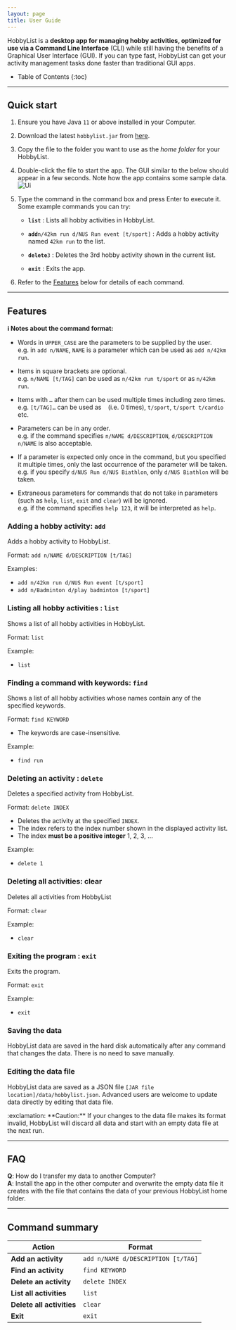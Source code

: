 ```yaml
---
layout: page
title: User Guide
---
```


HobbyList is a **desktop app for managing hobby activities, optimized for use via a Command Line Interface** (CLI) while still having the benefits of a Graphical User Interface (GUI). If you can type fast, HobbyList can get your activity management tasks done faster than traditional GUI apps.

* Table of Contents
{:toc}

--------------------------------------------------------------------------------------------------------------------

## Quick start

1. Ensure you have Java `11` or above installed in your Computer.

1. Download the latest `hobbylist.jar` from [here](https://github.com/AY2223S1-CS2103T-T12-3/tp/releases).

1. Copy the file to the folder you want to use as the _home folder_ for your HobbyList.

1. Double-click the file to start the app. The GUI similar to the below should appear in a few seconds. Note how the app contains some sample data.<br>
   ![Ui](images/Ui.png)

1. Type the command in the command box and press Enter to execute it.<br>
   Some example commands you can try:

   * **`list`** : Lists all hobby activities in HobbyList.

   * **`add`**`n/42km run d/NUS Run event [t/sport]` : Adds a hobby activity named `42km run` to the list.

   * **`delete`**`3` : Deletes the 3rd hobby activity shown in the current list.
   
   * **`exit`** : Exits the app.

1. Refer to the [Features](#features) below for details of each command.

--------------------------------------------------------------------------------------------------------------------

## Features

<div markdown="block" class="alert alert-info">

**:information_source: Notes about the command format:**<br>

* Words in `UPPER_CASE` are the parameters to be supplied by the user.<br>
  e.g. in `add n/NAME`, `NAME` is a parameter which can be used as `add n/42km run`.

* Items in square brackets are optional.<br>
  e.g. `n/NAME [t/TAG]` can be used as `n/42km run t/sport` or as `n/42km run`.

* Items with `…`​ after them can be used multiple times including zero times.<br>
  e.g. `[t/TAG]…​` can be used as ` ` (i.e. 0 times), `t/sport`, `t/sport t/cardio` etc.

* Parameters can be in any order.<br>
  e.g. if the command specifies `n/NAME d/DESCRIPTION`, `d/DESCRIPTION n/NAME` is also acceptable.

* If a parameter is expected only once in the command, but you specified it multiple times, only the last occurrence of the parameter will be taken.<br>
  e.g. if you specify `d/NUS Run d/NUS Biathlon`, only `d/NUS Biathlon` will be taken.

* Extraneous parameters for commands that do not take in parameters (such as `help`, `list`, `exit` and `clear`) will be ignored.<br>
  e.g. if the command specifies `help 123`, it will be interpreted as `help`.

</div>

### Adding a hobby activity: `add`

Adds a hobby activity to HobbyList.

Format: `add n/NAME d/DESCRIPTION [t/TAG]`

Examples:
* `add n/42km run d/NUS Run event [t/sport]`
* `add n/Badminton d/play badminton [t/sport]`

### Listing all hobby activities : `list`

Shows a list of all hobby activities in HobbyList.

Format: `list`

Example:
* `list`

### Finding a command with keywords: `find`

Shows a list of all hobby activities whose names contain any of the specified keywords.

Format: `find KEYWORD`

* The keywords are case-insensitive.

Example:
* `find run`

### Deleting an activity : `delete`

Deletes a specified activity from HobbyList.

Format: `delete INDEX`

* Deletes the activity at the specified `INDEX`.
* The index refers to the index number shown in the displayed activity list.
* The index **must be a positive integer** 1, 2, 3, …​

Example:

* `delete 1`

### Deleting all activities: clear

Deletes all activities from HobbyList

Format: `clear`

Example:

* `clear`

### Exiting the program : `exit`

Exits the program.

Format: `exit`

Example:

* `exit`

### Saving the data

HobbyList data are saved in the hard disk automatically after any command that changes the data. There is no need to save manually.

### Editing the data file

HobbyList data are saved as a JSON file `[JAR file location]/data/hobbylist.json`. Advanced users are welcome to update data directly by editing that data file.

<div markdown="span" class="alert alert-warning">:exclamation: **Caution:**
If your changes to the data file makes its format invalid, HobbyList will discard all data and start with an empty data file at the next run.
</div>

--------------------------------------------------------------------------------------------------------------------

## FAQ

**Q**: How do I transfer my data to another Computer?<br>
**A**: Install the app in the other computer and overwrite the empty data file it creates with the file that contains the data of your previous HobbyList home folder.

--------------------------------------------------------------------------------------------------------------------

## Command summary

| Action                    | Format                             |
|---------------------------|------------------------------------|
| **Add an activity**       | `add n/NAME d/DESCRIPTION [t/TAG]` |
| **Find an activity**      | `find KEYWORD`                     |        
| **Delete an activity**    | `delete INDEX`                     |
| **List all activities**   | `list`                             |
| **Delete all activities** | `clear`                            |
| **Exit**                  | `exit`                             |


